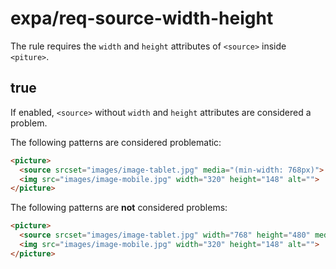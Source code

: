 # expa/req-source-width-height

The rule requires the `width` and `height` attributes of `<source>` inside `<piture>`.

## true 
If enabled, `<source>` without `width` and `height` attributes are considered a problem.


The following patterns are considered problematic:
```html
<picture>
  <source srcset="images/image-tablet.jpg" media="(min-width: 768px)">
  <img src="images/image-mobile.jpg" width="320" height="148" alt="">
</picture>
```

The following patterns are **not** considered problems:
```html
<picture>
  <source srcset="images/image-tablet.jpg" width="768" height="480" media="(min-width: 768px)">
  <img src="images/image-mobile.jpg" width="320" height="148" alt="">
</picture>
```
